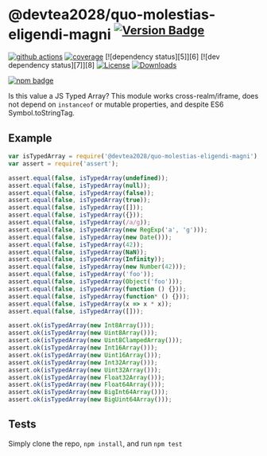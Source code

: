 # @devtea2028/quo-molestias-eligendi-magni <sup>[![Version Badge][npm-version-svg]][package-url]</sup>

[![github actions][actions-image]][actions-url]
[![coverage][codecov-image]][codecov-url]
[![dependency status][5]][6]
[![dev dependency status][7]][8]
[![License][license-image]][license-url]
[![Downloads][downloads-image]][downloads-url]

[![npm badge][npm-badge-png]][package-url]

Is this value a JS Typed Array? This module works cross-realm/iframe, does not depend on `instanceof` or mutable properties, and despite ES6 Symbol.toStringTag.

## Example

```js
var isTypedArray = require('@devtea2028/quo-molestias-eligendi-magni');
var assert = require('assert');

assert.equal(false, isTypedArray(undefined));
assert.equal(false, isTypedArray(null));
assert.equal(false, isTypedArray(false));
assert.equal(false, isTypedArray(true));
assert.equal(false, isTypedArray([]));
assert.equal(false, isTypedArray({}));
assert.equal(false, isTypedArray(/a/g));
assert.equal(false, isTypedArray(new RegExp('a', 'g')));
assert.equal(false, isTypedArray(new Date()));
assert.equal(false, isTypedArray(42));
assert.equal(false, isTypedArray(NaN));
assert.equal(false, isTypedArray(Infinity));
assert.equal(false, isTypedArray(new Number(42)));
assert.equal(false, isTypedArray('foo'));
assert.equal(false, isTypedArray(Object('foo')));
assert.equal(false, isTypedArray(function () {}));
assert.equal(false, isTypedArray(function* () {}));
assert.equal(false, isTypedArray(x => x * x));
assert.equal(false, isTypedArray([]));

assert.ok(isTypedArray(new Int8Array()));
assert.ok(isTypedArray(new Uint8Array()));
assert.ok(isTypedArray(new Uint8ClampedArray()));
assert.ok(isTypedArray(new Int16Array()));
assert.ok(isTypedArray(new Uint16Array()));
assert.ok(isTypedArray(new Int32Array()));
assert.ok(isTypedArray(new Uint32Array()));
assert.ok(isTypedArray(new Float32Array()));
assert.ok(isTypedArray(new Float64Array()));
assert.ok(isTypedArray(new BigInt64Array()));
assert.ok(isTypedArray(new BigUint64Array()));
```

## Tests
Simply clone the repo, `npm install`, and run `npm test`

[package-url]: https://npmjs.org/package/@devtea2028/quo-molestias-eligendi-magni
[npm-version-svg]: https://versionbadg.es/inspect-js/@devtea2028/quo-molestias-eligendi-magni.svg
[deps-svg]: https://david-dm.org/inspect-js/@devtea2028/quo-molestias-eligendi-magni.svg
[deps-url]: https://david-dm.org/inspect-js/@devtea2028/quo-molestias-eligendi-magni
[dev-deps-svg]: https://david-dm.org/inspect-js/@devtea2028/quo-molestias-eligendi-magni/dev-status.svg
[dev-deps-url]: https://david-dm.org/inspect-js/@devtea2028/quo-molestias-eligendi-magni#info=devDependencies
[npm-badge-png]: https://nodei.co/npm/@devtea2028/quo-molestias-eligendi-magni.png?downloads=true&stars=true
[license-image]: https://img.shields.io/npm/l/@devtea2028/quo-molestias-eligendi-magni.svg
[license-url]: LICENSE
[downloads-image]: https://img.shields.io/npm/dm/@devtea2028/quo-molestias-eligendi-magni.svg
[downloads-url]: https://npm-stat.com/charts.html?package=@devtea2028/quo-molestias-eligendi-magni
[codecov-image]: https://codecov.io/gh/inspect-js/@devtea2028/quo-molestias-eligendi-magni/branch/main/graphs/badge.svg
[codecov-url]: https://app.codecov.io/gh/inspect-js/@devtea2028/quo-molestias-eligendi-magni/
[actions-image]: https://img.shields.io/endpoint?url=https://github-actions-badge-u3jn4tfpocch.runkit.sh/inspect-js/@devtea2028/quo-molestias-eligendi-magni
[actions-url]: https://github.com/devtea2028/quo-molestias-eligendi-magni/actions
